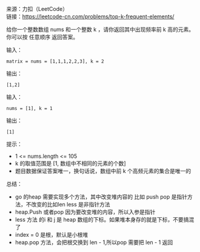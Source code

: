 
来源：力扣（LeetCode）  
链接：https://leetcode-cn.com/problems/top-k-frequent-elements/

给你一个整数数组 nums 和一个整数 k ，请你返回其中出现频率前 k 高的元素。你可以按 任意顺序 返回答案。


输入：
```
matrix = nums = [1,1,1,2,2,3], k = 2
```
输出：
```
[1,2]
```

输入：
```
nums = [1], k = 1
```
输出：
```
[1]
```

提示：
    

* 1 <= nums.length <= 105
* k 的取值范围是 [1, 数组中不相同的元素的个数]
* 题目数据保证答案唯一，换句话说，数组中前 k 个高频元素的集合是唯一的

总结：
* go 的heap 需要实现多个方法，其中改变堆内容的 比如 push pop 是指针方法，不改变的比如len less 是非指针方法
* heap.Push 或者pop 因为要改变堆的内容，所以入参是指针
* less 方法 的i 和 j 是 heap 数组的下标。如果堆本身存的就是下标，不要搞混了
* index = 0  是根，默认是小根堆
* heap.pop 方法，会把根交换到 len - 1,所以pop 需要把 len - 1 返回